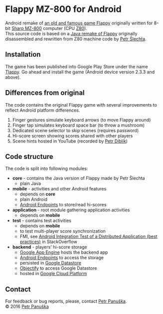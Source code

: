 <h1>Flappy MZ-800 for Android</h1>

Android remake of <a href="https://en.wikipedia.org/wiki/Flappy">an old and famous game Flappy</a> originally written for 8-bit
<a href="https://en.wikipedia.org/wiki/Sharp_MZ">Sharp MZ-800</a> computer (CPU <a href="https://en.wikipedia.org/wiki/Zilog_Z80">Z80</a>).
<br>
This source code is based on a <a href="https://sourceforge.net/projects/flappy/">Java remake of Flappy</a>
originally disassembled and rewritten from Z80 machine code by <a href="http://www.8bit-times.eu/">Petr &#x160;lechta</a>.
<br>

<h2>Installation</h2>
  <p>The game has been published into Google Play Store under the name
  <a href="https://play.google.com/store/apps/details?id=net.panuska.tlappy.application">Tlappy</a>. Go ahead and install the game (Android device version 2.3.3 and above).</p>

<h2>Differences from original</h2>
The code contains the original Flappy game with several improvements to reflect Android platform differences.
<ol>
  <li>Finger gestures simulate keyboard arrows (to move Flappy around)</li>
  <li>Finger tap simulates keyboard space bar (to throw a mushroom)</li>
  <li>Dedicated scene selector to skip scenes (requires password)</li>
  <li>Hi-score screen showing scores shared with other players</li>
  <li>Scene hints hosted in YouTube (recorded by <a href="http://www.petrdiblik.cz/flappy-stara-laska-nerezavi/">Petr Dibl&iacute;k</a>)</li>
</ol>

<h2>Code structure</h2>
The code is split into following modules:
<ul>
  <li><b>core</b> - contains the Java version of Flappy made by Petr &#x160;lechta
    <ul>
      <li>plain Java</li>
    </ul>
  </li>
  <li><b>mobile</b> - activities and other Android features
    <ul>
      <li>depends on <b>core</b></li>
      <li>plain Android</li>
      <li><a href="https://cloud.google.com/endpoints/">Android Endpoints</a> to store/read hi-scores</li>
    </ul>
  </li>
  <li><b>application</b> - root module gathering application activities
    <ul>
      <li>depends on <b>mobile</b></li>
    </ul>
  </li>
  <li><b>test</b> - contains test activities
    <ul>
      <li>depends on <b>mobile</b></li>
      <li>to test multi-player score synchronization</li>
      <li>FMI, see <a href="http://stackoverflow.com/questions/35502891/android-integration-test-of-a-distributed-application-best-practices">Android Integration Test of a Distributed Application (best practices)</a> in StackOverflow</li>
    </ul>
  </li>
  <li><b>backend</b> - players' hi-score storage
    <ul>
      <li><a href="https://cloud.google.com/appengine/">Google App Engine</a> hosts the backend app</li>
      <li><a href="https://cloud.google.com/endpoints/">Android Endpoints</a> to access the storage</li>
      <li>persisted in <a href="https://cloud.google.com/datastore/">Google Datastore</a></li>
      <li><a href="https://github.com/objectify/objectify">Objectify</a> to access Google Datastore</li>
      <li>hosted in <a href="https://console.cloud.google.com/">Google Cloud Platform</a></li>
    </ul>
  </li>
</ul>

<h2>Contact</h2>
For feedback or bug reports, please, contact <a href="http://panuska.net">Petr Panu&#x161;ka</a>.
<br>
&copy; 2016 <a href="http://panuska.net">Petr Panu&#x161;ka</a>
